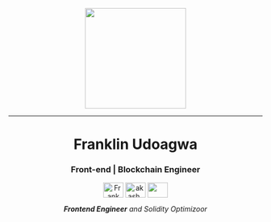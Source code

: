 <p align="center">
  <img src="https://raw.githubusercontent.com/EbubeUd/EbubeUd/main/memoji-durag.png" height="200"/>
</p>
<hr>
<h1 align="center">Franklin Udoagwa</h1>
<h3 align="center">Front-end | Blockchain Engineer </h3>
<p align="center">
<a href="https://www.linkedin.com/in/udoagwa-franklin-226966195/" target="blank" rel="noopener noreferrer"><img align="center" src="https://cdn.jsdelivr.net/npm/simple-icons@3.0.1/icons/linkedin.svg" alt="Frank Udoags" height="30" width="40" /></a>
<a href="https://leetcode.com/frankudoags/" target="blank" rel="noopener noreferrer"><img align="center" src="https://cdn.jsdelivr.net/npm/simple-icons@3.0.1/icons/leetcode.svg" alt="akash_chowrasia" height="30" width="40" /></a>
 <a href = "mailto: frankudoags@gmail.com" target="blank" rel="noopener noreferrer"><img align="center" src="https://simpleicons.org/icons/gmail.svg" height="30" width="40" /></a>
</p>
</p>



<p align="center">
  <em>
    <b>Frontend Engineer</b> and  Solidity Optimizoor
  </em> 
</p>

